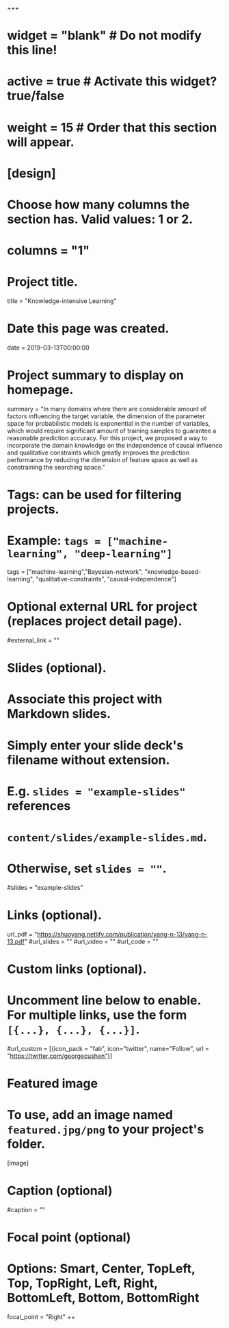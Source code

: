 +++
# widget = "blank"  # Do not modify this line!
# active = true  # Activate this widget? true/false
# weight = 15  # Order that this section will appear.

# [design]
  # Choose how many columns the section has. Valid values: 1 or 2.
  # columns = "1"
  
# Project title.
title = "Knowledge-intensive Learning"

# Date this page was created.
date = 2019-03-13T00:00:00

# Project summary to display on homepage.
summary = "In many domains where there are considerable amount of factors influencing the target variable, the dimension of the parameter space for probabilistic models is exponential in the number of variables, which would require significant amount of training samples to guarantee a reasonable prediction accuracy. For this project, we proposed a way to incorporate the domain knowledge on the independence of causal influence and qualitative constraints which greatly improves the prediction performance by reducing the dimension of feature space as well as constraining the searching space."

# Tags: can be used for filtering projects.
# Example: `tags = ["machine-learning", "deep-learning"]`
tags = ["machine-learning","Bayesian-network", "knowledge-based-learning", "qualitative-constraints", "causal-independence"]

# Optional external URL for project (replaces project detail page).
#external_link = ""

# Slides (optional).
#   Associate this project with Markdown slides.
#   Simply enter your slide deck's filename without extension.
#   E.g. `slides = "example-slides"` references 
#   `content/slides/example-slides.md`.
#   Otherwise, set `slides = ""`.
#slides = "example-slides"

# Links (optional).
url_pdf = "https://shuoyang.netlify.com/publication/yang-n-13/yang-n-13.pdf"
#url_slides = ""
#url_video = ""
#url_code = ""

# Custom links (optional).
#   Uncomment line below to enable. For multiple links, use the form `[{...}, {...}, {...}]`.
#url_custom = [{icon_pack = "fab", icon="twitter", name="Follow", url = "https://twitter.com/georgecushen"}]

# Featured image
# To use, add an image named `featured.jpg/png` to your project's folder. 
[image]
  # Caption (optional)
  #caption = ""
  
  # Focal point (optional)
  # Options: Smart, Center, TopLeft, Top, TopRight, Left, Right, BottomLeft, Bottom, BottomRight
  focal_point = "Right"
++


